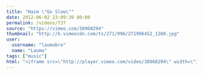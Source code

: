 ```yaml
---
title: "Haim \"Go Slow\""
date: 2012-06-02 23:09:39 00:00
permalink: /videos/737
source: "https://vimeo.com/38968294"
thumbnail: "http://b.vimeocdn.com/ts/271/996/271996452_1280.jpg"
user:
  username: "laumabre"
  name: "Lauma"
tags: ["music"]
html: "<iframe src=\"http://player.vimeo.com/video/38968294\" width=\"1280\" height=\"720\" frameborder=\"0\" webkitAllowFullScreen mozallowfullscreen allowFullScreen></iframe>"
---
```



